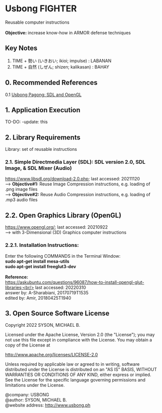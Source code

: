 # Usbong FIGHTER
Reusable computer instructions<br/>
<br/>
<b>Objective:</b> increase know-how in ARMOR defense techniques

## Key Notes
1) TIME + 勢い (いきおい; ikioi; impulse) : LABANAN<br/>
2) TIME + 自然 (しぜん; shizen; kalikasan) : BAHAY

## 0. Recommended References
0.1 [Usbong Pagong: SDL and OpenGL](https://github.com/usbong/pagong/)

## 1. Application Execution
TO-DO: -update: this

## 2. Library Requirements
Library: set of reusable instructions

### 2.1. Simple Directmedia Layer (SDL): SDL version 2.0, SDL Image, & SDL Mixer (Audio)
https://www.libsdl.org/download-2.0.php; last accessed: 20211120<br/>
--> <b>Objective#1:</b> Reuse Image Compression instructions, e.g. loading of .png image files<br/>
--> <b>Objective#2:</b> Reuse Audio Compression instructions, e.g. loading of .mp3 audio files  

## 2.2. Open Graphics Library (OpenGL)
https://www.opengl.org/; last accessed: 20210922<br/>
--> with 3-Dimensional (3D) Graphics computer instructions

### 2.2.1. Installation Instructions:
Enter the following COMMANDS in the Terminal Window:<br/>
<b>sudo apt-get install mesa-utils</b><br/>
<b>sudo apt-get install freeglut3-dev</b><br/>
<br/>
<b>Reference:</b><br/>
https://askubuntu.com/questions/96087/how-to-install-opengl-glut-libraries;<br/>
last accessed: 20220310<br/>
answer by: A-Sharabiani, 20170719T1535<br/>
edited by: Amir, 20180425T1940<br/>

## 3. Open Source Software License
Copyright 2022 SYSON, MICHAEL B.

Licensed under the Apache License, Version 2.0 (the "License"); you may not use this file except in compliance with the License. You may obtain a copy of the License at

   http://www.apache.org/licenses/LICENSE-2.0
  
Unless required by applicable law or agreed to in writing, software distributed under the License is distributed on an "AS IS" BASIS, WITHOUT WARRANTIES OR CONDITIONS OF ANY KIND, either express or implied. See the License for the specific language governing permissions and limitations under the License.

@company: USBONG<br/>
@author: SYSON, MICHAEL B.<br/>
@website address: http://www.usbong.ph<br/>
